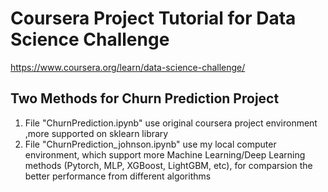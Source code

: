 # Coursera Project Tutorial for Data Science Challenge

<https://www.coursera.org/learn/data-science-challenge/>

## Two Methods for Churn Prediction Project
1. File "ChurnPrediction.ipynb" use original coursera project environment ,more supported on sklearn library
2. File "ChurnPrediction_johnson.ipynb" use my local computer environment, which support more Machine Learning/Deep Learning methods (Pytorch, MLP, XGBoost, LightGBM,  etc), for comparsion the better performance from different algorithms

